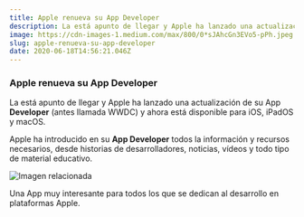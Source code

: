 ```yaml
---
title: Apple renueva su App Developer
description: La está apunto de llegar y Apple ha lanzado una actualización de su App Developer (antes llamada WWDC) y ahora está disponible para iOS…
image: https://cdn-images-1.medium.com/max/800/0*sJAhcGn3EVo5-pPh.jpeg
slug: apple-renueva-su-app-developer
date: 2020-06-18T14:56:21.046Z
---
```


### Apple renueva su App Developer

La está apunto de llegar y Apple ha lanzado una actualización de su App **Developer** (antes llamada WWDC) y ahora está disponible para iOS, iPadOS y macOS.

Apple ha introducido en su **App Developer** todos la información y recursos necesarios, desde historias de desarrolladores, noticias, vídeos y todo tipo de material educativo.

![Imagen relacionada](https://cdn-images-1.medium.com/max/800/0*sJAhcGn3EVo5-pPh.jpeg)

Una App muy interesante para todos los que se dedican al desarrollo en plataformas Apple.
